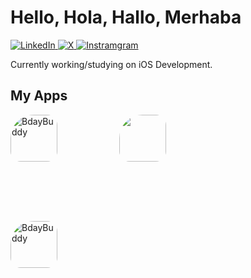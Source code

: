 <h1>Hello, Hola, Hallo, Merhaba</h1>

<p>
  <a href="https://www.linkedin.com/in/sametcagriaktepe/" target="_blank">
    <img alt="LinkedIn" src="https://img.shields.io/badge/LinkedIn-Connect-blue?style=flat-square&logo=linkedin">
  </a>
  <a href="https://twitter.com/cagriaktpe" target="_blank">
    <img alt="X" src="https://img.shields.io/badge/‏‏‎ ‎-Follow-blue?style=flat-square&logo=x">
  </a>
  <a href="https://instagram.com/cagriaktpe" target="_blank">
    <img alt="Instramgram" src="https://img.shields.io/badge/Instagram-Follow-blue?style=flat-square&logo=instagram">
  </a>
</p>

<p>
  Currently working/studying on iOS Development.
</p>

<div>
  <h2>My Apps</h2>
</div>
  <p>
    <a href="https://apps.apple.com/tr/app/aicreation-ai-image-generator/id6736877954?l=tr" style="width: 170px; height: 170px; border-radius: 22%; overflow: hidden; display: inline-block; vertical-align: middle;"><img src="https://is1-ssl.mzstatic.com/image/thumb/Purple221/v4/37/61/80/37618087-0490-4f2f-f46b-03927183dfca/AppIcon-0-0-1x_U007emarketing-0-7-0-85-220.png/540x540bb.webp" alt="BdayBuddy" style="width: 75px; height: 75px; border-radius: 22%; overflow: hidden; display: inline-block; vertical-align: middle;">
      </a> 
    <a href="https://apps.apple.com/tr/app/qr-wizard-qr-olu%C5%9Fturucu/id6480342083?l=tr" style="width: 170px; height: 170px; border-radius: 22%; overflow: hidden; display: inline-block; vertical-align: middle;">
          <img src="icon.png" style="width: 75px; height: 75px; border-radius: 22%; overflow: hidden; display: inline-block; vertical-align: middle;">
          </a>
           <a href="https://apps.apple.com/us/app/bdaybuddy/id6476773266?itscg=30200&amp;itsct=apps_box_appicon" style="width: 170px; height: 170px; border-radius: 22%; overflow: hidden; display: inline-block; vertical-align: middle;"><img src="https://is1-ssl.mzstatic.com/image/thumb/Purple122/v4/b0/b6/3f/b0b63f80-c841-18cf-e8fb-5c6dbe764893/AppIcon-0-0-1x_U007emarketing-0-6-0-85-220.png/540x540bb.jpg" alt="BdayBuddy" style="width: 75px; height: 75px; border-radius: 22%; overflow: hidden; display: inline-block; vertical-align: middle;">
      </a>   

  </p>





